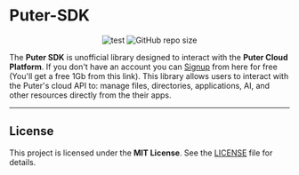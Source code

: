 # Puter-SDK

<p align="center">
    <img alt="test" src="https://github.com/bitsnaps/puter-sdk/actions/workflows/package-test.yml/badge.svg">
    <img alt="GitHub repo size" src="https://img.shields.io/github/repo-size/bitsnaps/puter-sdk">
</p>

The **Puter SDK** is unofficial library designed to interact with the **Puter Cloud Platform**. If you don't have an account you can [Signup](https://puter.com/?r=N5Y0ZYTF) from here for free (You'll get a free 1Gb from this link). This library allows users to interact with the Puter's cloud API to: manage files, directories, applications, AI, and other resources directly from the their apps.

---

## License

This project is licensed under the **MIT License**. See the [LICENSE](LICENSE) file for details.